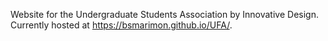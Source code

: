 Website for the Undergraduate Students Association by Innovative Design. Currently hosted at <https://bsmarimon.github.io/UFA/>. 
